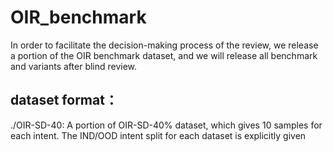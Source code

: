 # OIR_benchmark

In order to facilitate the decision-making process of the review, we release a portion of the OIR benchmark dataset, and we will release all benchmark and variants after blind review.

## dataset format：

./OIR-SD-40: A portion of OIR-SD-40% dataset, which gives 10 samples for each intent. The IND/OOD intent split for each dataset is explicitly given 

